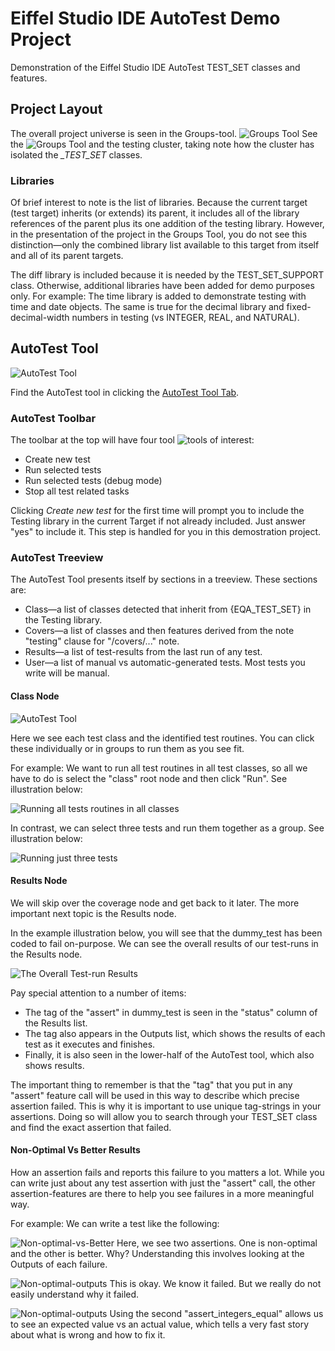 # Eiffel Studio IDE AutoTest Demo Project
Demonstration of the Eiffel Studio IDE AutoTest TEST_SET classes and features.

## Project Layout
The overall project universe is seen in the Groups-tool.
![Groups Tool](/docs/testing_001_modified.png)
See the ![Groups Tool](https://www.eiffel.org/doc/eiffelstudio/Groups_tool)
and the testing cluster, taking note how the cluster has isolated the *_TEST_SET* classes.

### Libraries
Of brief interest to note is the list of libraries. Because the current target (test target) inherits (or extends) its parent, it includes all of the library references of the parent plus its one addition of the testing library. However, in the presentation of the project in the Groups Tool, you do not see this distinction—only the combined library list available to this target from itself and all of its parent targets.

The diff library is included because it is needed by the TEST_SET_SUPPORT class. Otherwise, additional libraries have been added for demo purposes only. For example: The time library is added to demonstrate testing with time and date objects. The same is true for the decimal library and fixed-decimal-width numbers in testing (vs INTEGER, REAL, and NATURAL).

## AutoTest Tool

![AutoTest Tool](/docs/testing_002.png)

Find the AutoTest tool in clicking the [AutoTest Tool Tab](https://www.eiffel.org/doc/eiffelstudio/AutoTest).

### AutoTest Toolbar
The toolbar at the top will have four tool ![tools](/docs/autotest_toolbar_tools.png) of interest:

* Create new test
* Run selected tests
* Run selected tests (debug mode)
* Stop all test related tasks

Clicking *Create new test* for the first time will prompt you to include the Testing library in the current Target if not already included. Just answer "yes" to include it. This step is handled for you in this demostration project.

### AutoTest Treeview
The AutoTest Tool presents itself by sections in a treeview. These sections are:

* Class—a list of classes detected that inherit from {EQA_TEST_SET} in the Testing library.
* Covers—a list of classes and then features derived from the note "testing" clause for "/covers/..." note.
* Results—a list of test-results from the last run of any test.
* User—a list of manual vs automatic-generated tests. Most tests you write will be manual.

#### Class Node
![AutoTest Tool](/docs/autotest_class_test_classes.png)

Here we see each test class and the identified test routines. You can click these individually or in groups to run them as you see fit.

For example: We want to run all test routines in all test classes, so all we have to do is select the "class" root node and then click "Run". See illustration below:

![Running all tests routines in all classes](/docs/autotest_run_all_test_routines_in_all_classes.png)

In contrast, we can select three tests and run them together as a group. See illustration below:

![Running just three tests](/docs/autotest_isolate_3_tests_to_run.png)

#### Results Node
We will skip over the coverage node and get back to it later. The more important next topic is the Results node.

In the example illustration below, you will see that the dummy_test has been coded to fail on-purpose. We can see the overall results of our test-runs in the Results node.

![The Overall Test-run Results](/docs/autotest_results_with_pass_and_fail.png)

Pay special attention to a number of items:

* The tag of the "assert" in dummy_test is seen in the "status" column of the Results list.
* The tag also appears in the Outputs list, which shows the results of each test as it executes and finishes.
* Finally, it is also seen in the lower-half of the AutoTest tool, which also shows results.

The important thing to remember is that the "tag" that you put in any "assert" feature call will be used in this way to describe which precise assertion failed. This is why it is important to use unique tag-strings in your assertions. Doing so will allow you to search through your TEST_SET class and find the exact assertion that failed.

#### Non-Optimal Vs Better Results
How an assertion fails and reports this failure to you matters a lot. While you can write just about any test assertion with just the "assert" call, the other assertion-features are there to help you see failures in a more meaningful way.

For example: We can write a test like the following:

![Non-optimal-vs-Better](/docs/non_optimal.png)
Here, we see two assertions. One is non-optimal and the other is better. Why? Understanding this involves looking at the Outputs of each failure.

![Non-optimal-outputs](/docs/non_optimal_output.png)
This is okay. We know it failed. But we really do not easily understand why it failed.

![Non-optimal-outputs](/docs/better_outputs.png)
Using the second "assert_integers_equal" allows us to see an expected value vs an actual value, which tells a very fast story about what is wrong and how to fix it.


